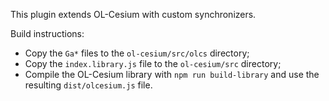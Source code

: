 This plugin extends OL-Cesium with custom synchronizers.

Build instructions:

- Copy the `Ga*` files to the `ol-cesium/src/olcs` directory;
- Copy the `index.library.js` file to the `ol-cesium/src` directory;
- Compile the OL-Cesium library with `npm run build-library` and use the resulting `dist/olcesium.js` file.
